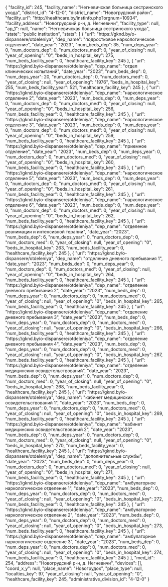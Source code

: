 {
    "facility_id": 245,
    "facility_name": "Негневичская больница сестринского ухода",
    "district_id": "4-12-0",
    "district_name": "Новогрудский район",
    "facility_url": "http:\/\/healthcare.by\/instinfo.php?orgnum=10934",
    "facility_address": "Новогрудский р-н, д. Негневичи",
    "facility_type": null,
    "ap_1": null,
    "name": "Негневичская больница сестринского ухода",
    "state": "public institution",
    "stats": [
        {
            "url": "https:\/\/gknd.by\/o-dispansere\/otdeleniya",
            "dep_name": "подростковое наркологическое отделение",
            "date_year": "2023",
            "num_beds_dep": 35,
            "num_deps_year": 0,
            "num_doctors_dep": 0,
            "num_doctors_med": 0,
            "year_of_closing": null,
            "year_of_opening": "0",
            "beds_in_hospital_key": 275,
            "num_beds_facility_year": 0,
            "healthcare_facility_key": 245
        },
        {
            "url": "https:\/\/gknd.by\/o-dispansere\/otdeleniya",
            "dep_name": "отдел клинических испытаний",
            "date_year": "2023",
            "num_beds_dep": 0,
            "num_deps_year": 20,
            "num_doctors_dep": 0,
            "num_doctors_med": 0,
            "year_of_closing": null,
            "year_of_opening": "1976",
            "beds_in_hospital_key": 255,
            "num_beds_facility_year": 521,
            "healthcare_facility_key": 245
        },
        {
            "url": "https:\/\/gknd.by\/o-dispansere\/otdeleniya",
            "dep_name": "наркологическое отделение 2",
            "date_year": "2023",
            "num_beds_dep": 0,
            "num_deps_year": 0,
            "num_doctors_dep": 0,
            "num_doctors_med": 0,
            "year_of_closing": null,
            "year_of_opening": "0",
            "beds_in_hospital_key": 256,
            "num_beds_facility_year": 0,
            "healthcare_facility_key": 245
        },
        {
            "url": "https:\/\/gknd.by\/o-dispansere\/otdeleniya",
            "dep_name": "наркологическое отделение 3",
            "date_year": "2023",
            "num_beds_dep": 0,
            "num_deps_year": 0,
            "num_doctors_dep": 0,
            "num_doctors_med": 0,
            "year_of_closing": null,
            "year_of_opening": "0",
            "beds_in_hospital_key": 259,
            "num_beds_facility_year": 0,
            "healthcare_facility_key": 245
        },
        {
            "url": "https:\/\/gknd.by\/o-dispansere\/otdeleniya",
            "dep_name": "приемное отделение",
            "date_year": "2023",
            "num_beds_dep": 0,
            "num_deps_year": 0,
            "num_doctors_dep": 0,
            "num_doctors_med": 0,
            "year_of_closing": null,
            "year_of_opening": "0",
            "beds_in_hospital_key": 260,
            "num_beds_facility_year": 0,
            "healthcare_facility_key": 245
        },
        {
            "url": "https:\/\/gknd.by\/o-dispansere\/otdeleniya",
            "dep_name": "наркологическое отделение 5",
            "date_year": "2023",
            "num_beds_dep": 0,
            "num_deps_year": 0,
            "num_doctors_dep": 0,
            "num_doctors_med": 0,
            "year_of_closing": null,
            "year_of_opening": "0",
            "beds_in_hospital_key": 261,
            "num_beds_facility_year": 0,
            "healthcare_facility_key": 245
        },
        {
            "url": "https:\/\/gknd.by\/o-dispansere\/otdeleniya",
            "dep_name": "наркологическое отделение 6",
            "date_year": "2023",
            "num_beds_dep": 0,
            "num_deps_year": 0,
            "num_doctors_dep": 0,
            "num_doctors_med": 0,
            "year_of_closing": null,
            "year_of_opening": "0",
            "beds_in_hospital_key": 262,
            "num_beds_facility_year": 0,
            "healthcare_facility_key": 245
        },
        {
            "url": "https:\/\/gknd.by\/o-dispansere\/otdeleniya",
            "dep_name": "отделение реанимации и интенсивной терапии",
            "date_year": "2023",
            "num_beds_dep": 6,
            "num_deps_year": 0,
            "num_doctors_dep": 0,
            "num_doctors_med": 0,
            "year_of_closing": null,
            "year_of_opening": "0",
            "beds_in_hospital_key": 263,
            "num_beds_facility_year": 0,
            "healthcare_facility_key": 245
        },
        {
            "url": "https:\/\/gknd.by\/o-dispansere\/otdeleniya",
            "dep_name": "отделение дневного пребывания 1",
            "date_year": "2023",
            "num_beds_dep": 0,
            "num_deps_year": 0,
            "num_doctors_dep": 0,
            "num_doctors_med": 0,
            "year_of_closing": null,
            "year_of_opening": "0",
            "beds_in_hospital_key": 264,
            "num_beds_facility_year": 0,
            "healthcare_facility_key": 245
        },
        {
            "url": "https:\/\/gknd.by\/o-dispansere\/otdeleniya",
            "dep_name": "отделение дневного пребывания 2",
            "date_year": "2023",
            "num_beds_dep": 0,
            "num_deps_year": 0,
            "num_doctors_dep": 0,
            "num_doctors_med": 0,
            "year_of_closing": null,
            "year_of_opening": "0",
            "beds_in_hospital_key": 265,
            "num_beds_facility_year": 0,
            "healthcare_facility_key": 245
        },
        {
            "url": "https:\/\/gknd.by\/o-dispansere\/otdeleniya",
            "dep_name": "отделение дневного пребывания 3",
            "date_year": "2023",
            "num_beds_dep": 0,
            "num_deps_year": 0,
            "num_doctors_dep": 0,
            "num_doctors_med": 0,
            "year_of_closing": null,
            "year_of_opening": "0",
            "beds_in_hospital_key": 266,
            "num_beds_facility_year": 0,
            "healthcare_facility_key": 245
        },
        {
            "url": "https:\/\/gknd.by\/o-dispansere\/otdeleniya",
            "dep_name": "отделение дневного пребывания 4",
            "date_year": "2023",
            "num_beds_dep": 0,
            "num_deps_year": 0,
            "num_doctors_dep": 0,
            "num_doctors_med": 0,
            "year_of_closing": null,
            "year_of_opening": "0",
            "beds_in_hospital_key": 267,
            "num_beds_facility_year": 0,
            "healthcare_facility_key": 245
        },
        {
            "url": "https:\/\/gknd.by\/o-dispansere\/otdeleniya",
            "dep_name": "отделение медицинских освидетельствований",
            "date_year": "2023",
            "num_beds_dep": 0,
            "num_deps_year": 0,
            "num_doctors_dep": 0,
            "num_doctors_med": 0,
            "year_of_closing": null,
            "year_of_opening": "0",
            "beds_in_hospital_key": 268,
            "num_beds_facility_year": 0,
            "healthcare_facility_key": 245
        },
        {
            "url": "https:\/\/gknd.by\/o-dispansere\/otdeleniya",
            "dep_name": "кабинет медицинских освидетельствований 1",
            "date_year": "2023",
            "num_beds_dep": 0,
            "num_deps_year": 0,
            "num_doctors_dep": 0,
            "num_doctors_med": 0,
            "year_of_closing": null,
            "year_of_opening": "0",
            "beds_in_hospital_key": 269,
            "num_beds_facility_year": 0,
            "healthcare_facility_key": 245
        },
        {
            "url": "https:\/\/gknd.by\/o-dispansere\/otdeleniya",
            "dep_name": "кабинет медицинских освидетельствований 2",
            "date_year": "2023",
            "num_beds_dep": 0,
            "num_deps_year": 0,
            "num_doctors_dep": 0,
            "num_doctors_med": 0,
            "year_of_closing": null,
            "year_of_opening": "0",
            "beds_in_hospital_key": 270,
            "num_beds_facility_year": 0,
            "healthcare_facility_key": 245
        },
        {
            "url": "https:\/\/gknd.by\/o-dispansere\/otdeleniya",
            "dep_name": "дополнительные службы",
            "date_year": "2023",
            "num_beds_dep": 0,
            "num_deps_year": 0,
            "num_doctors_dep": 0,
            "num_doctors_med": 0,
            "year_of_closing": null,
            "year_of_opening": "0",
            "beds_in_hospital_key": 271,
            "num_beds_facility_year": 0,
            "healthcare_facility_key": 245
        },
        {
            "url": "https:\/\/gknd.by\/o-dispansere\/otdeleniya",
            "dep_name": "амбулаторное наркологическое отделение 1",
            "date_year": "2023",
            "num_beds_dep": 0,
            "num_deps_year": 0,
            "num_doctors_dep": 0,
            "num_doctors_med": 0,
            "year_of_closing": null,
            "year_of_opening": "0",
            "beds_in_hospital_key": 272,
            "num_beds_facility_year": 0,
            "healthcare_facility_key": 245
        },
        {
            "url": "https:\/\/gknd.by\/o-dispansere\/otdeleniya",
            "dep_name": "амбулаторное наркологическое отделение 2",
            "date_year": "2023",
            "num_beds_dep": 0,
            "num_deps_year": 0,
            "num_doctors_dep": 0,
            "num_doctors_med": 0,
            "year_of_closing": null,
            "year_of_opening": "0",
            "beds_in_hospital_key": 273,
            "num_beds_facility_year": 0,
            "healthcare_facility_key": 245
        },
        {
            "url": "https:\/\/gknd.by\/o-dispansere\/otdeleniya",
            "dep_name": "амбулаторное наркологическое отделение 3",
            "date_year": "2023",
            "num_beds_dep": 0,
            "num_deps_year": 0,
            "num_doctors_dep": 0,
            "num_doctors_med": 0,
            "year_of_closing": null,
            "year_of_opening": "0",
            "beds_in_hospital_key": 274,
            "num_beds_facility_year": 0,
            "healthcare_facility_key": 245
        }
    ],
    "med_id": 254,
    "address": "Новогрудский р-н, д. Негневичи",
    "devices": [],
    "coord_x_y": null,
    "place_name": "Новогрудок",
    "place_type": null,
    "localties_key": 97,
    "year_of_closing": null,
    "year_of_opening": "0",
    "healthcare_facility_key": 245,
    "administrative_division_id": "4-12-0"
}